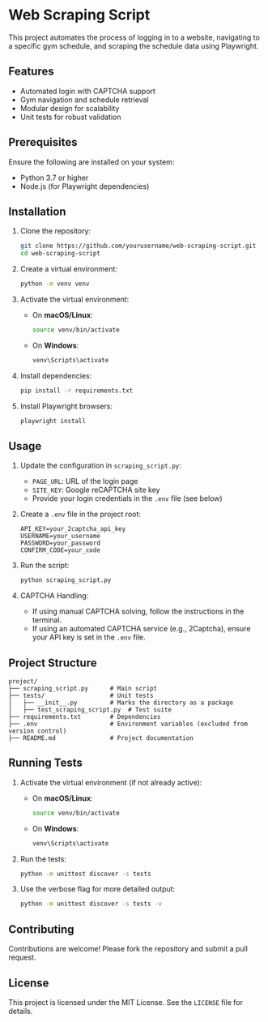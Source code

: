 # Web Scraping Script

This project automates the process of logging in to a website, navigating to a specific gym schedule, and scraping the schedule data using Playwright.

## Features
- Automated login with CAPTCHA support
- Gym navigation and schedule retrieval
- Modular design for scalability
- Unit tests for robust validation

## Prerequisites
Ensure the following are installed on your system:
- Python 3.7 or higher
- Node.js (for Playwright dependencies)

## Installation
1. Clone the repository:
   ```bash
   git clone https://github.com/yourusername/web-scraping-script.git
   cd web-scraping-script
   ```

2. Create a virtual environment:
   ```bash
   python -m venv venv
   ```

3. Activate the virtual environment:
   - On **macOS/Linux**:
     ```bash
     source venv/bin/activate
     ```
   - On **Windows**:
     ```bash
     venv\Scripts\activate
     ```

4. Install dependencies:
   ```bash
   pip install -r requirements.txt
   ```

5. Install Playwright browsers:
   ```bash
   playwright install
   ```

## Usage
1. Update the configuration in `scraping_script.py`:
   - `PAGE_URL`: URL of the login page
   - `SITE_KEY`: Google reCAPTCHA site key
   - Provide your login credentials in the `.env` file (see below)

2. Create a `.env` file in the project root:
   ```plaintext
   API_KEY=your_2captcha_api_key
   USERNAME=your_username
   PASSWORD=your_password
   CONFIRM_CODE=your_code
   ```

3. Run the script:
   ```bash
   python scraping_script.py
   ```

4. CAPTCHA Handling:
   - If using manual CAPTCHA solving, follow the instructions in the terminal.
   - If using an automated CAPTCHA service (e.g., 2Captcha), ensure your API key is set in the `.env` file.

## Project Structure
```
project/
├── scraping_script.py      # Main script
├── tests/                  # Unit tests
│   ├── __init__.py         # Marks the directory as a package
│   ├── test_scraping_script.py  # Test suite
├── requirements.txt        # Dependencies
├── .env                    # Environment variables (excluded from version control)
├── README.md               # Project documentation
```

## Running Tests
1. Activate the virtual environment (if not already active):
   - On **macOS/Linux**:
     ```bash
     source venv/bin/activate
     ```
   - On **Windows**:
     ```bash
     venv\Scripts\activate
     ```

2. Run the tests:
   ```bash
   python -m unittest discover -s tests
   ```

3. Use the verbose flag for more detailed output:
   ```bash
   python -m unittest discover -s tests -v
   ```

## Contributing
Contributions are welcome! Please fork the repository and submit a pull request.

## License
This project is licensed under the MIT License. See the `LICENSE` file for details.

